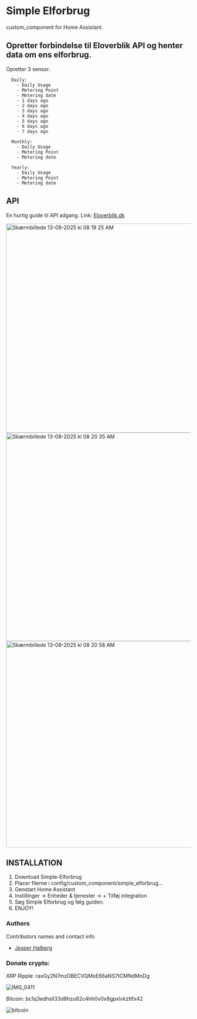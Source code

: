 # Simple Elforbrug 
custom_component for Home Assistant.

## Opretter forbindelse til Eloverblik API og henter data om ens elforbrug.

Opretter 3 sensor. 
```
  Daily:
    - Daily Usage
    - Metering Point
    - Metering date
    - 1 days ago
    - 2 days ago
    - 3 days ago
    - 4 days ago
    - 5 days ago
    - 6 days ago
    - 7 days ago

  Monthly:
    - Daily Usage
    - Metering Point
    - Metering date

  Yearly:
    - Daily Usage
    - Metering Point
    - Metering date
```

## API
En hurtig guide til API adgang.
Link: [Eloverblik.dk](https://www.eloverblik.dk)

<img width="800" height="568" alt="Skærmbillede 13-08-2025 kl  08 19 25 AM" src="https://github.com/user-attachments/assets/bf801d2f-e4b4-4f82-bb7c-e9e9df4ebd51" />

<img width="800" height="566" alt="Skærmbillede 13-08-2025 kl  08 20 35 AM" src="https://github.com/user-attachments/assets/ce32f480-97bd-4407-90aa-832c2b45ae72" />

<img width="800" height="561" alt="Skærmbillede 13-08-2025 kl  08 20 58 AM" src="https://github.com/user-attachments/assets/ce0261e4-ad0c-4d2c-b241-2d1954852a59" />

## INSTALLATION

1. Download Simple-Elforbrug
2. Placer filerne i config/custom_component/simple_elforbrug...
3. Genstart Home Assistant
4. Instillinger -> Enheder & tjenester -> + Tilføj integration
5. Søg Simple Elforbrug og følg guiden.
6. ENJOY!

### Authors
Contributors names and contact info

 - [Jesper Halberg](https://www.facebook.com/jesperrielhalberg/)

### Donate crypto:
XRP Ripple: raxGy2N7mzDBECVQMsE66aNS7tCMNdMnDg 

![IMG_0411](https://github.com/user-attachments/assets/e2cf3a3a-eac9-4c1d-a66f-c279fbd801fe)

Bitcoin: bc1q3edhsll33d8hzu82c4hh0v0x8gpxlvkzttfx42

![bitcoin](https://github.com/user-attachments/assets/71a2fd51-c602-4e1a-8fa8-5c9e16e390d1)


